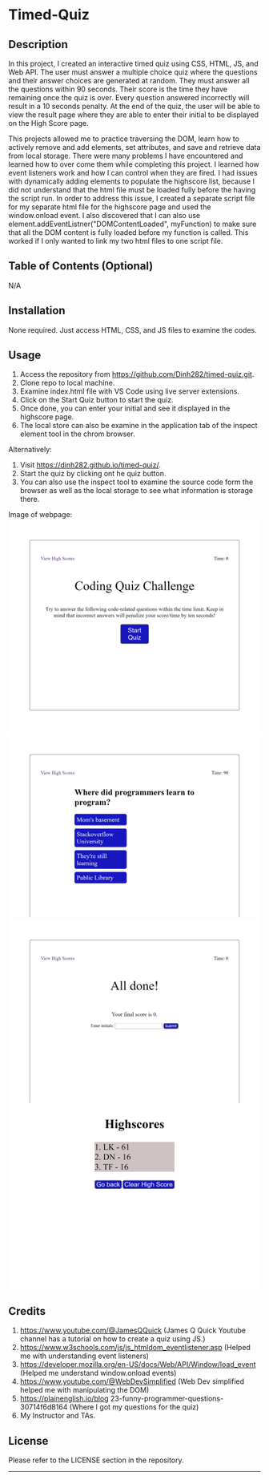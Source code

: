 # Timed-Quiz

## Description

In this project, I created an interactive timed quiz using CSS, HTML, JS, and Web API. The user  must answer a multiple choice quiz where the questions and their answer choices are generated at random. They must answer all the questions within 90 seconds. Their score is the time they have remaining once the quiz is over. Every question answered incorrectly will result in a 10 seconds penalty. At the end of the quiz, the user will be able to view the result page where they are able to enter their initial to be displayed on the High Score page. 

This projects allowed me to practice traversing the DOM, learn how to actively remove and add elements, set attributes, and save and retrieve data from local storage. There were many problems I have encountered and learned how to over come them while completing this project. I learned how event listeners work and how I can control when they are fired. I had issues with dynamically adding elements to populate the highscore list, because I did not understand that the html file must be loaded fully before the having the script run. In order to address this issue, I created a separate script file for my separate html file for the highscore page and used the window.onload event. I also discovered that I can also use element.addEventListner("DOMContentLoaded", myFunction) to make sure that all the DOM content is fully loaded before my function is called. This worked if I only wanted to link my two html files to one script file. 

## Table of Contents (Optional)

N/A

## Installation

None required. Just access HTML, CSS, and JS files to examine the codes.

## Usage

1. Access the repository from https://github.com/Dinh282/timed-quiz.git. 
2. Clone repo to local machine.
3. Examine index.html file with VS Code using live server extensions. 
4. Click on the Start Quiz button to start the quiz.
5. Once done, you can enter your initial and see it displayed in the highscore page.
6. The local store can also be examine in the application tab of the inspect element tool in the chrom browser.

Alternatively:
1. Visit https://dinh282.github.io/timed-quiz/.
2. Start the quiz by clicking ont he quiz button. 
3. You can also use the inspect tool to examine the source code form the browser as well as the local storage to see what information is storage there.

Image of webpage:
![image of Timed Quiz Main Page](./assets/images/timed-quiz-main-page-img.png)
![image of Timed Quiz Question](./assets/images/question-img.png)
![image of Timed Quiz Results](./assets/images/result-img.png)
![image of Timed Quiz Highscore Page](./assets/images/high-score-img.png)

## Credits
1. https://www.youtube.com/@JamesQQuick (James Q Quick Youtube channel has a tutorial on how to create a quiz using JS.)
2. https://www.w3schools.com/js/js_htmldom_eventlistener.asp (Helped me with understanding event listeners)
3. https://developer.mozilla.org/en-US/docs/Web/API/Window/load_event (Helped me understand window.onload events)
4. https://www.youtube.com/@WebDevSimplified (Web Dev simplified helped me with manipulating the DOM)
5. https://plainenglish.io/blog
23-funny-programmer-questions-30714f6d8164 (Where I got my questions for the quiz)
6. My Instructor and TAs.


## License

Please refer to the LICENSE section in the repository.

---